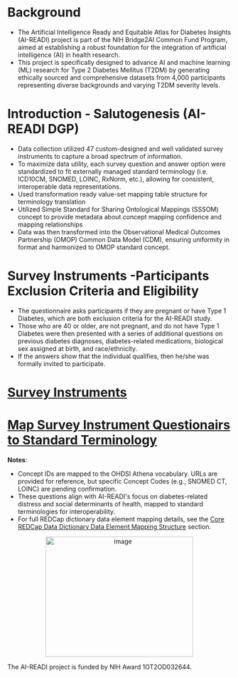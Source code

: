 # Background 
* The Artificial Intelligence Ready and Equitable Atlas for Diabetes Insights (AI-READI) project is part of the NIH Bridge2AI Common Fund Program, aimed at establishing a robust foundation for the integration of artificial intelligence (AI) in health research.
* This project is specifically designed to advance AI and machine learning (ML) research for Type 2 Diabetes Mellitus (T2DM) by generating ethically sourced and comprehensive datasets from 4,000 participants representing diverse backgrounds and varying T2DM severity levels.

# Introduction - Salutogenesis (AI-READI DGP)
* Data collection utilized 47 custom-designed and well validated survey instruments to capture a broad spectrum of information.
* To maximize data utility, each survey question and answer option were standardized to fit externally managed standard terminology (i.e. ICD10CM, SNOMED, LOINC, RxNorm, etc.), allowing for consistent, interoperable data representations. 
* Used transformation ready value-set mapping table structure for terminology translation
* Utilized Simple Standard for Sharing Ontological Mappings (SSSOM) concept to provide metadata about concept mapping confidence and mapping relationships
* Data was then transformed into the Observational Medical Outcomes Partnership (OMOP) Common Data Model (CDM), ensuring uniformity in format and harmonized to OMOP standard concept.

# Survey Instruments -Participants Exclusion Criteria and Eligibility
* The questionnaire asks participants if they are pregnant or have Type 1 Diabetes, which are both exclusion criteria for the AI-READI study.
* Those who are 40 or older, are not pregnant, and do not have Type 1 Diabetes were then presented with a series of additional questions on previous diabetes diagnoses, diabetes-related medications, biological sex assigned at birth, and race/ethnicity.
* If the answers show that the individual qualifies, then he/she was formally invited to participate.

# [Survey Instruments](https://github.com/AI-READI/DataElementMaps/wiki/Survey-Instruments)


# [Map Survey Instrument Questionairs to Standard Terminology](https://github.com/AI-READI/DataElementMaps/wiki/Map-Survey-Instrument-Questionairs-to-Standard-Terminology)


**Notes**:
- Concept IDs are mapped to the OHDSI Athena vocabulary. URLs are provided for reference, but specific Concept Codes (e.g., SNOMED CT, LOINC) are pending confirmation.
- These questions align with AI-READI's focus on diabetes-related distress and social determinants of health, mapped to standard terminologies for interoperability.
- For full REDCap dictionary data element mapping details, see the [Core REDCap Data Dictionary Data Element Mapping Structure](#core-redcap-data-dictionary-structure) section.

<p align="center">
  <a href="https://aireadi.org/">
    <img width="332" height="270" alt="image" src="https://github.com/user-attachments/assets/dff5f6ad-391a-4f3d-a9a3-7be49b82d8be" />
  </a>
</p>

The AI-READI project is funded by NIH Award 1OT2OD032644.


  
 
